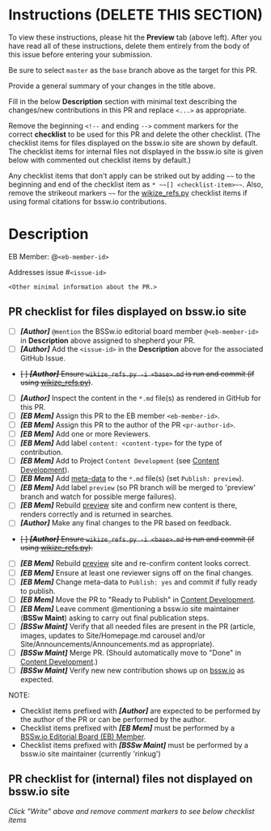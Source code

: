 # Instructions (DELETE THIS SECTION)

To view these instructions, please hit the **Preview** tab (above left). After you have read all of these instructions, delete them entirely from the body of this issue before entering your submission.

Be sure to select `master` as the `base` branch above as the target for this PR.

Provide a general summary of your changes in the title above.

Fill in the below **Description** section with minimal text describing the changes/new contributions in this PR and replace `<...>` as appropriate.

Remove the beginning `<!--` and ending `-->` comment markers for the correct **checklist** to be used for this PR and delete the other checklist.  (The checklist items for files displayed on the bssw.io site are shown by default.  The checklist items for internal files not displayed in the bssw.io site is given below with commented out checklist items by default.)

Any checklist items that don't apply can be striked out by adding `~~` to the beginning and end of the checklist item as `* ~~[] <checklist-item>~~`.  Also, remove the strikeout markers `~~` for the [wikize_refs.py] checklist items if using formal citations for bssw.io contributions.


# Description

EB Member: @`<eb-member-id>`

Addresses issue #`<issue-id>`

`<Other minimal information about the PR.>`


## PR checklist for files displayed on bssw.io site

* [ ] ***[Author]*** `@mention` the BSSw.io editorial board member `@<eb-member-id>` in **Description** above assigned to shepherd your PR.
* [ ] ***[Author]*** Add the `<issue-id>` in the **Description** above for the associated GitHub Issue.
* ~~[ ] ***[Author]*** Ensure `wikize_refs.py -i <base>.md` is run and commit (if using [wikize_refs.py])~~.
* [ ] ***[Author]*** Inspect the content in the `*.md` file(s) as rendered in GitHub for this PR.
* [ ] ***[EB Mem]*** Assign this PR to the EB member `<eb-member-id>`.
* [ ] ***[EB Mem]*** Assign this PR to the author of the PR `<pr-author-id>`.
* [ ] ***[EB Mem]*** Add one or more Reviewers.
* [ ] ***[EB Mem]*** Add label `content: <content-type>` for the type of contribution.
* [ ] ***[EB Mem]*** Add to Project `Content Development` (see [Content Development]).
* [ ] ***[EB Mem]*** Add [meta-data] to the `*.md` file(s) (set `Publish: preview`).
* [ ] ***[EB Mem]*** Add label `preview` (so PR branch will be merged to 'preview' branch and watch for possible merge failures).
* [ ] ***[EB Mem]*** Rebuild [preview] site and confirm new content is there, renders correctly and is returned in searches.
* [ ] ***[Author]*** Make any final changes to the PR based on feedback.
* ~~[ ] ***[Author]*** Ensure `wikize_refs.py -i <base>.md` is run and commit (if using [wikize_refs.py]).~~
* [ ] ***[EB Mem]*** Rebuild [preview] site and re-confirm content looks correct.
* [ ] ***[EB Mem]*** Ensure at least one reviewer signs off on the final changes.
* [ ] ***[EB Mem]*** Change meta-data to `Publish: yes` and commit if fully ready to publish.
* [ ] ***[EB Mem]*** Move the PR to "Ready to Publish" in [Content Development].
* [ ] ***[EB Mem]*** Leave comment @mentioning a bssw.io site maintainer (**BSSw Maint**) asking to carry out final publication steps.
* [ ] ***[BSSw Maint]*** Verify that all needed files are present in the PR (article, images, updates to Site/Homepage.md carousel and/or Site/Announcements/Announcements.md as appropriate).
* [ ] ***[BSSw Maint]*** Merge PR. (Should automatically move to "Done" in [Content Development].)
* [ ] ***[BSSw Maint]*** Verify new new contribution shows up on [bssw.io] as expected.

NOTE:
* Checklist items prefixed with ***[Author]*** are expected to be performed by the author of the PR or can be performed by the author.
* Checklist items prefixed with ***[EB Mem]*** must be performed by a [BSSw.io Editorial Board (EB) Member](https://betterscientificsoftware.github.io/bssw.io/bssw_members.html).
* Checklist items prefixed with ***[BSSw Maint]*** must be performed by a bssw.io site maintainer (currently 'rinkug')

<!-- NOTE: Remove above checklist if using the below checklist for internal files. -->

<!-- NOTE: Remove below checklist if using the above checklist for  bssw.io files. -->


## PR checklist for (internal) files not displayed on bssw.io site

*Click "Write" above and remove comment markers to see below checklist items*

<!-- REMOVE THIS COMMENT MARKER IF USING BELOW CHECKLIST
* [ ] Set list of Reviewers (at least one).
* [ ] Add to Project [BSSw Internal].
* [ ] View the modified `*.md` files as rendered in GitHub.
* [ ] If changes are to the GitHub pages site under the `docs/` directory, consider viewing locally with Jekyll.
* [ ] Watch for PR check failures.
* [ ] Make any final changes to the PR based on feedback and review GitHub (and Jekyll) rendered files.
* [ ] Ensure at least one reviewer signs off on the changes.
* [ ] Once reviewer has approved and PR check pass, then merge the PR.
REMOVE THIS COMMENT MARKER IF USING ABOVE CHECKLIST -->


<!-- Standard links below, leave these this section! -->

[preview]: https://preview.bssw.io
[bssw.io]: https://bssw.io
[Content Development]: https://github.com/betterscientificsoftware/bssw.io/projects/3
[BSSw Internal]: https://github.com/betterscientificsoftware/bssw.io/projects/2
[meta-data]: https://betterscientificsoftware.github.io/bssw.io/bssw_styling_common.html#metadata-section
[wikize_refs.py]: https://github.com/betterscientificsoftware/bssw.io/blob/master/utils/README.md#wikize_refspy
